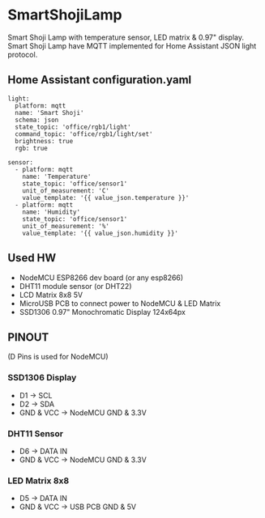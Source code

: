 # SmartShojiLamp
Smart Shoji Lamp with temperature sensor, LED matrix &amp; 0.97" display.
Smart Shoji Lamp have MQTT implemented for Home Assistant JSON light protocol.

## Home Assistant configuration.yaml
```
light:
  platform: mqtt
  name: 'Smart Shoji'
  schema: json
  state_topic: 'office/rgb1/light'
  command_topic: 'office/rgb1/light/set'
  brightness: true
  rgb: true

sensor:
  - platform: mqtt
    name: 'Temperature'
    state_topic: 'office/sensor1'
    unit_of_measurement: 'C'
    value_template: '{{ value_json.temperature }}'
  - platform: mqtt
    name: 'Humidity'
    state_topic: 'office/sensor1'
    unit_of_measurement: '%'
    value_template: '{{ value_json.humidity }}'
```

## Used HW
* NodeMCU ESP8266 dev board (or any esp8266)
* DHT11 module sensor (or DHT22)
* LCD Matrix 8x8 5V
* MicroUSB PCB to connect power to NodeMCU & LED Matrix
* SSD1306 0.97" Monochromatic Display 124x64px

## PINOUT
(D Pins is used for NodeMCU)
### SSD1306 Display
* D1 -> SCL
* D2 -> SDA
* GND & VCC -> NodeMCU GND & 3.3V
### DHT11 Sensor
* D6 -> DATA IN
* GND & VCC -> NodeMCU GND & 3.3V
### LED Matrix 8x8
* D5 -> DATA IN
* GND & VCC -> USB PCB GND & 5V
